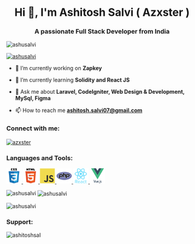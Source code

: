<!-- - 👋 Hi, I’m Azxster.in.dev
- 👀 I’m interested in PHP, Laravel,Block chain, Salesforce IS, SSJS
- 🌱 I’m currently learning in Ethereum development
- 💞️ I’m looking to collaborate on Ethereum Developer
- 📫 ashitosh.salvi07@gmail.com
 -->
<!---
ashusalvi/ashusalvi is a ✨ special ✨ repository because its `README.md` (this file) appears on your GitHub profile.
You can click the Preview link to take a look at your changes.
--->

<h1 align="center">Hi 👋, I'm Ashitosh Salvi ( Azxster )</h1>
<h3 align="center">A passionate Full Stack Developer from India</h3>

<p align="left"> <img src="https://komarev.com/ghpvc/?username=ashusalvi&label=Profile%20views&color=0e75b6&style=flat" alt="ashusalvi" /> </p>

<p align="left"> <a href="https://github.com/ryo-ma/github-profile-trophy"><img src="https://github-profile-trophy.vercel.app/?username=ashusalvi" alt="ashusalvi" /></a> </p>

- 🔭 I’m currently working on **Zapkey**

- 🌱 I’m currently learning **Solidity and React JS**

- 💬 Ask me about **Laravel, CodeIgniter, Web Design & Development, MySql, Figma**

- 📫 How to reach me **ashitosh.salvi07@gmail.com**

<h3 align="left">Connect with me:</h3>
<p align="left">
<a href="https://dev.to/azxster" target="blank"><img align="center" src="https://raw.githubusercontent.com/rahuldkjain/github-profile-readme-generator/master/src/images/icons/Social/devto.svg" alt="azxster" height="30" width="40" /></a>
</p>

<h3 align="left">Languages and Tools:</h3>
<p align="left"> <a href="https://www.w3schools.com/css/" target="_blank" rel="noreferrer"> <img src="https://raw.githubusercontent.com/devicons/devicon/master/icons/css3/css3-original-wordmark.svg" alt="css3" width="40" height="40"/> </a> <a href="https://www.w3.org/html/" target="_blank" rel="noreferrer"> <img src="https://raw.githubusercontent.com/devicons/devicon/master/icons/html5/html5-original-wordmark.svg" alt="html5" width="40" height="40"/> </a> <a href="https://developer.mozilla.org/en-US/docs/Web/JavaScript" target="_blank" rel="noreferrer"> <img src="https://raw.githubusercontent.com/devicons/devicon/master/icons/javascript/javascript-original.svg" alt="javascript" width="40" height="40"/> </a> <a href="https://www.php.net" target="_blank" rel="noreferrer"> <img src="https://raw.githubusercontent.com/devicons/devicon/master/icons/php/php-original.svg" alt="php" width="40" height="40"/> </a> <a href="https://reactjs.org/" target="_blank" rel="noreferrer"> <img src="https://raw.githubusercontent.com/devicons/devicon/master/icons/react/react-original-wordmark.svg" alt="react" width="40" height="40"/> </a> <a href="https://vuejs.org/" target="_blank" rel="noreferrer"> <img src="https://raw.githubusercontent.com/devicons/devicon/master/icons/vuejs/vuejs-original-wordmark.svg" alt="vuejs" width="40" height="40"/> </a> </p>

<p><img align="left" src="https://github-readme-stats.vercel.app/api/top-langs?username=ashusalvi&show_icons=true&locale=en&layout=compact" alt="ashusalvi" /></p>

<p>&nbsp;<img align="center" src="https://github-readme-stats.vercel.app/api?username=ashusalvi&show_icons=true&locale=en" alt="ashusalvi" /></p>

<p><img align="center" src="https://github-readme-streak-stats.herokuapp.com/?user=ashusalvi&" alt="ashusalvi" /></p>


<h3 align="left">Support:</h3>
<p><a href="https://www.buymeacoffee.com/ashitoshsaI"> <img align="left" src="https://cdn.buymeacoffee.com/buttons/v2/default-yellow.png" height="50" width="210" alt="ashitoshsaI" /></a></p><br><br>
